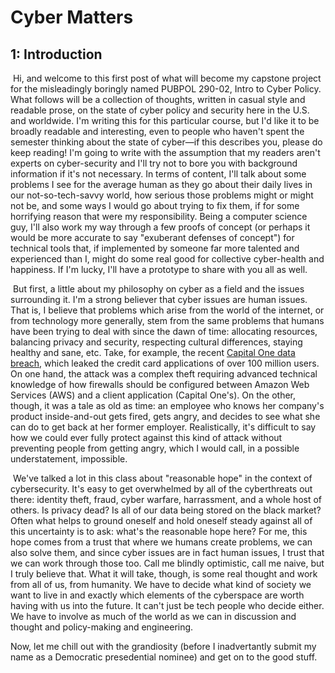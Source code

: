 # Cyber Matters

## 1: Introduction

​	Hi, and welcome to this first post of what will become my capstone project for the misleadingly boringly named PUBPOL 290-02, Intro to Cyber Policy. What follows will be a collection of thoughts, written in casual style and readable prose, on the state of cyber policy and security here in the U.S. and worldwide. I'm writing this for this particular course, but I'd like it to be broadly readable and interesting, even to people who haven't spent the semester thinking about the state of cyber—if this describes you, please do keep reading! I'm going to write with the assumption that my readers aren't experts on cyber-security and I'll try not to bore you with background information if it's not necessary. In terms of content, I'll talk about some problems I see for the average human as they go about their daily lives in our not-so-tech-savvy world, how serious those problems might or might not be, and some ways I would go about trying to fix them, if for some horrifying reason that were my responsibility. Being a computer science guy, I'll also work my way through a few proofs of concept (or perhaps it would be more accurate to say "exuberant defenses of concept") for technical tools that, if implemented by someone far more talented and experienced than I, might do some real good for collective cyber-health and happiness. If I'm lucky, I'll have a prototype to share with you all as well. 

​	But first, a little about my philosophy on cyber as a field and the issues surrounding it. I'm a strong believer that cyber issues are human issues. That is, I believe that problems which arise from the world of the internet, or from technology more generally, stem from the same problems that humans have been trying to deal with since the dawn of time: allocating resources, balancing privacy and security, respecting cultural differences, staying healthy and sane, etc. Take, for example, the recent [Capital One data breach](https://www.cnn.com/2019/07/29/business/capital-one-data-breach/index.html), which leaked the credit card applications of over 100 million users. On one hand, the attack was a complex theft requiring advanced technical knowledge of how firewalls should be configured between Amazon Web Services (AWS) and a client application (Capital One's). On the other, though, it was a tale as old as time: an employee who knows her company's product inside-and-out gets fired, gets angry, and decides to see what she can do to get back at her former employer. Realistically, it's difficult to say how we could ever fully protect against this kind of attack without preventing people from getting angry, which I would call, in a possible understatement, impossible. 

​	We've talked a lot in this class about "reasonable hope" in the context of cybersecurity. It's easy to get overwhelmed by all of the cyberthreats out there: identity theft, fraud, cyber warfare, harrassment, and a whole host of others. Is privacy dead? Is all of our data being stored on the black market? Often what helps to ground oneself and hold oneself steady against all of this uncertainty is to ask: what's the reasonable hope here? For me, this hope comes from a trust that where we humans create problems, we can also solve them, and since cyber issues are in fact human issues, I trust that we can work through those too. Call me blindly optimistic, call me naive, but I truly believe that. What it will take, though, is some real thought and work from all of us, from humanity. We have to decide what kind of society we want to live in and exactly which elements of the cyberspace are worth having with us into the future. It can't just be tech people who decide either. We have to involve as much of the world as we can in discussion and thought and policy-making and engineering.



Now, let me chill out with the grandiosity (before I inadvertantly submit my name as a Democratic presedential nominee) and get on to the good stuff.
